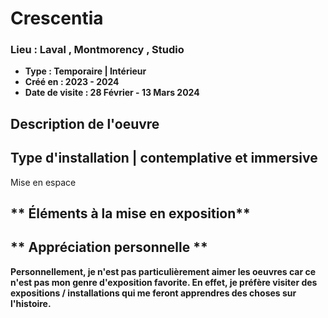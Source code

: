 # **Crescentia**
### **Lieu : Laval , Montmorency , Studio**
- **Type : Temporaire | Intérieur**
- **Créé en : 2023 - 2024**
- **Date de visite : 28 Février - 13 Mars 2024**
## **Description de l'oeuvre**



 ## **Type d'installation | contemplative et immersive**
Mise en espace


 ## ** Éléments à la mise en exposition**


## ** Appréciation personnelle **
**Personnellement, je n'est pas particulièrement aimer les oeuvres car ce n'est pas mon genre d'exposition favorite. En effet, je préfère visiter des expositions / installations qui me feront apprendres des choses sur l'histoire.**
